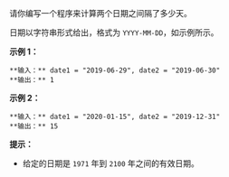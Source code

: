 请你编写一个程序来计算两个日期之间隔了多少天。

日期以字符串形式给出，格式为 `YYYY-MM-DD`，如示例所示。



**示例 1：**

    
    
    **输入：** date1 = "2019-06-29", date2 = "2019-06-30"
    **输出：** 1
    

**示例 2：**

    
    
    **输入：** date1 = "2020-01-15", date2 = "2019-12-31"
    **输出：** 15
    



**提示：**

  * 给定的日期是 `1971` 年到 `2100` 年之间的有效日期。

